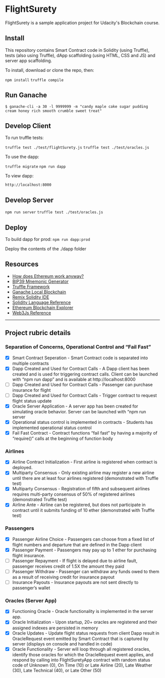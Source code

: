 # FlightSurety

FlightSurety is a sample application project for Udacity's Blockchain course.

## Install

This repository contains Smart Contract code in Solidity (using Truffle), tests (also using Truffle), dApp scaffolding (using HTML, CSS and JS) and server app scaffolding.

To install, download or clone the repo, then:

`npm install`
`truffle compile`

## Run Ganache 

```
$ ganache-cli -a 30 -l 9999999 -m "candy maple cake sugar pudding cream honey rich smooth crumble sweet treat"
```

## Develop Client

To run truffle tests:

`truffle test ./test/flightSurety.js`
`truffle test ./test/oracles.js`

To use the dapp:

`truffle migrate`
`npm run dapp`

To view dapp:

`http://localhost:8000`

## Develop Server

`npm run server`
`truffle test ./test/oracles.js`

## Deploy

To build dapp for prod:
`npm run dapp:prod`

Deploy the contents of the ./dapp folder


## Resources

* [How does Ethereum work anyway?](https://medium.com/@preethikasireddy/how-does-ethereum-work-anyway-22d1df506369)
* [BIP39 Mnemonic Generator](https://iancoleman.io/bip39/)
* [Truffle Framework](http://truffleframework.com/)
* [Ganache Local Blockchain](http://truffleframework.com/ganache/)
* [Remix Solidity IDE](https://remix.ethereum.org/)
* [Solidity Language Reference](http://solidity.readthedocs.io/en/v0.4.24/)
* [Ethereum Blockchain Explorer](https://etherscan.io/)
* [Web3Js Reference](https://github.com/ethereum/wiki/wiki/JavaScript-API)

---

## Project rubric details

### Separation of Concerns, Operational Control and “Fail Fast”

- [x] Smart Contract Seperation - Smart Contract code is separated into multiple contracts
- [x] Dapp Created and Used for Contract Calls - A Dapp client has been created and is used for triggering contract calls. Client can be launched with “npm run dapp” and is available at http://localhost:8000
- [ ] Dapp Created and Used for Contract Calls - Passenger can purchase insurance for flight
- [ ] Dapp Created and Used for Contract Calls - Trigger contract to request flight status update
- [x] Oracle Server Application - A server app has been created for simulating oracle behavior. Server can be launched with “npm run server
- [x] Operational status control is implemented in contracts - Students has implemented operational status control
- [x] Fail Fast Contract - Contract functions “fail fast” by having a majority of “require()” calls at the beginning of function body

### Airlines

- [x] Airline Contract Initialization - First airline is registered when contract is deployed.
- [x] Multiparty Consensus - Only existing airline may register a new airline until there are at least four airlines registered (demonstrated with Truffle test)
- [x] Multiparty Consensus - Registration of fifth and subsequent airlines requires multi-party consensus of 50% of registered airlines (demonstrated Truffle test)
- [x] Airline Ante - Airline can be registered, but does not participate in contract until it submits funding of 10 ether (demonstrated with Truffle test)

### Passengers

- [x] Passenger Airline Choice - Passengers can choose from a fixed list of flight numbers and departure that are defined in the Dapp client
- [x] Passenger Payment - Passengers may pay up to 1 ether for purchasing flight insurance.
- [ ] Passenger Repayment - If flight is delayed due to airline fault, passenger receives credit of 1.5X the amount they paid
- [ ] Passenger Withdraw - Passenger can withdraw any funds owed to them as a result of receiving credit for insurance payout
- [ ] Insurance Payouts - Insurance payouts are not sent directly to passenger’s wallet

### Oracles (Server App)

- [x] Functioning Oracle - Oracle functionality is implemented in the server app.
- [x] Oracle Initialization - Upon startup, 20+ oracles are registered and their assigned indexes are persisted in memory
- [x] Oracle Updates - Update flight status requests from client Dapp result in OracleRequest event emitted by Smart Contract that is captured by server (displays on console and handled in code)
- [x] Oracle Functionality - Server will loop through all registered oracles, identify those oracles for which the OracleRequest event applies, and respond by calling into FlightSuretyApp contract with random status code of Unknown (0), On Time (10) or Late Airline (20), Late Weather (30), Late Technical (40), or Late Other (50)
